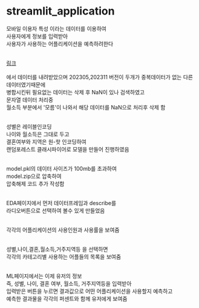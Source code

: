 # streamlit_application


모바일 이용자 특성 이라는 데이터를 이용하여<br/>
사용자에게 정보를 입력받아<br/>
사용자가 사용하는 어플리케이션을 예측하려한다<br/><br/>

[링크](https://www.bigdata-culture.kr/bigdata/user/data_market/detail.do?id=9f027c94-92fd-4eeb-bf1c-7532f9c8375e, "문화 빅데이터 플랫폼")<br/>  
에서 데이터를 내려받았으며  202305,202311 버전이 두개가 중복데이터가 없는 다른 데이터였기때문에<br/>
병합시킨뒤 필요없는 데이터는 삭제 후 NaN이 있나 검색하였고<br/>
문자열 데이터 처리중<br/>
월소득 부분에서 '모름'이 나와서 해당 데이터를 NaN으로 처리후 삭제 함<br/><br/>

성별은 레이블인코딩<br/>
나이와 월소득은 그대로 두고<br/>
결혼여부와 지역은 원-핫 인코딩하여<br/>
랜덤포레스트 클래시파이어로 모델을 만들어 진행하였음<br/><br/>


model.pkl의 데이터 사이즈가 100mb를 초과하여<br/>
model.zip으로 압축하여<br/>
압축해제 코드 추가 작성함<br/><br/>

EDA페이지에서 먼저 데이터프레임과 describe를<br/>
라디오버튼으로 선택하여 볼수 있게 만들었음<br/><br/>

각각의 어플리케이션의 사용인원과 사용률을 보여줌<br/><br/>

성별,나이,결혼,월소득,거주지역등 을 선택하면<br/>
각각의 카테고리별 사용하는 어플들의 목록을 보여줌<br/><br/>

ML페이지에서는 이제 유저의 정보<br/>
즉, 성별, 나이, 결혼 여부, 월소득, 거주지역등을 입력받아<br/>
입력받은 버튼을 누르면 결과값으로 어떤 어플리케이션을 사용할지 예측하고<br/>
예측한 결과물을 각각의 퍼센트와 함께 유저에게 보여줌<br/>



